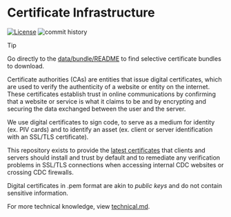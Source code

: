 # Certificate Infrastructure

[![License](https://img.shields.io/badge/license-MIT-blue?style=for-the-badge)](https://choosealicense.com/licenses/mit/)
![commit history](https://img.shields.io/github/last-commit/cdcgov/ocio-certificates?label=commits&style=for-the-badge)

> [!TIP]
> Go directly to the [data/bundle/README](./data/bundle/README.md) to find selective certificate bundles to download.

Certificate authorities (CAs) are entities that issue digital certificates, which are used to verify the authenticity of a website or entity on the internet. These certificates establish trust in online communications by confirming that a website or service is what it claims to be and by encrypting and securing the data exchanged between the user and the server.

We use digital certificates to sign code, to serve as a medium for identity (ex. PIV cards) and to identify an asset (ex. client or server identification with an SSL/TLS certificate).

This repository exists to provide the [latest certificates](./data/bundle/README.md) that clients and servers should install and trust by default and to remediate any verification problems in SSL/TLS connections when accessing internal CDC websites or crossing CDC firewalls.

Digital certificates in .pem format are akin to _public keys_ and do not contain sensitive information.

For more technical knowledge, view [technical.md](docs/technical.md).
